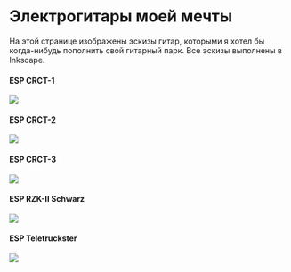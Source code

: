 Электрогитары моей мечты
========================

На этой странице изображены эскизы гитар, которыми я хотел бы когда-нибудь пополнить свой гитарный парк. Все эскизы выполнены в Inkscape.

#### ESP CRCT-1

[![](http://wasteland.it-the-drote.tk/tmp/workouts/crct-1.png)](http://wasteland.it-the-drote.tk/tmp/workouts/crct-1.png)

#### ESP CRCT-2

[![](http://wasteland.it-the-drote.tk/tmp/workouts/crct-2.png)](http://wasteland.it-the-drote.tk/tmp/workouts/crct-2.png)

#### ESP CRCT-3

[![](http://wasteland.it-the-drote.tk/tmp/workouts/crct-3.png)](http://wasteland.it-the-drote.tk/tmp/workouts/crct-3.png)

#### ESP RZK-II Schwarz

[![](http://wasteland.it-the-drote.tk/tmp/workouts/rzk2_schwarz.png)](http://wasteland.it-the-drote.tk/tmp/workouts/rzk2_schwarz.png)

#### ESP Teletruckster

[![](http://wasteland.it-the-drote.tk/tmp/workouts/teletruckster.png)](http://wasteland.it-the-drote.tk/tmp/workouts/teletruckster.png)
